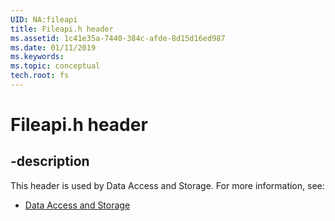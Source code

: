 ```yaml
---
UID: NA:fileapi
title: Fileapi.h header
ms.assetid: 1c41e35a-7440-384c-afde-8d15d16ed987
ms.date: 01/11/2019
ms.keywords: 
ms.topic: conceptual
tech.root: fs
---
```


# Fileapi.h header


## -description


This header is used by Data Access and Storage. For more information, see:

- [Data Access and Storage](../_fs/index.md)

